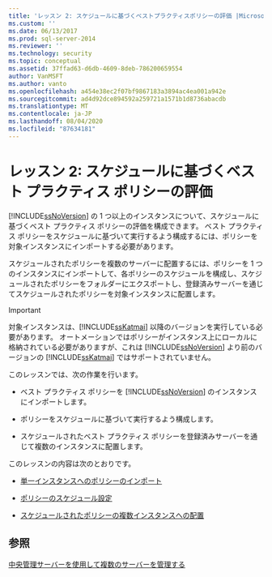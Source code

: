 ```yaml
---
title: 'レッスン 2: スケジュールに基づくベストプラクティスポリシーの評価 |Microsoft Docs'
ms.custom: ''
ms.date: 06/13/2017
ms.prod: sql-server-2014
ms.reviewer: ''
ms.technology: security
ms.topic: conceptual
ms.assetid: 37ffad63-d6db-4609-8deb-786200659554
author: VanMSFT
ms.author: vanto
ms.openlocfilehash: a454e38ec2f07bf9867183a3894ac4ea001a942e
ms.sourcegitcommit: ad4d92dce894592a259721a1571b1d8736abacdb
ms.translationtype: MT
ms.contentlocale: ja-JP
ms.lasthandoff: 08/04/2020
ms.locfileid: "87634181"
---
```

# <a name="lesson-2-evaluate-best-practices-policies-on-a-scheduled-basis"></a>レッスン 2: スケジュールに基づくベスト プラクティス ポリシーの評価
  [!INCLUDE[ssNoVersion](../includes/ssnoversion-md.md)] の 1 つ以上のインスタンスについて、スケジュールに基づくベスト プラクティス ポリシーの評価を構成できます。 ベスト プラクティス ポリシーをスケジュールに基づいて実行するよう構成するには、ポリシーを対象インスタンスにインポートする必要があります。  
  
 スケジュールされたポリシーを複数のサーバーに配置するには、ポリシーを 1 つのインスタンスにインポートして、各ポリシーのスケジュールを構成し、スケジュールされたポリシーをフォルダーにエクスポートし、登録済みサーバーを通じてスケジュールされたポリシーを対象インスタンスに配置します。  
  
> [!IMPORTANT]  
>  対象インスタンスは、[!INCLUDE[ssKatmai](../includes/sskatmai-md.md)] 以降のバージョンを実行している必要があります。 オートメーションではポリシーがインスタンス上にローカルに格納されている必要がありますが、これは [!INCLUDE[ssNoVersion](../includes/ssnoversion-md.md)] より前のバージョンの [!INCLUDE[ssKatmai](../includes/sskatmai-md.md)] ではサポートされていません。  
  
 このレッスンでは、次の作業を行います。  
  
-   ベスト プラクティス ポリシーを [!INCLUDE[ssNoVersion](../includes/ssnoversion-md.md)] のインスタンスにインポートします。  
  
-   ポリシーをスケジュールに基づいて実行するよう構成します。  
  
-   スケジュールされたベスト プラクティス ポリシーを登録済みサーバーを通じて複数のインスタンスに配置します。  
  
 このレッスンの内容は次のとおりです。  
  
-   [単一インスタンスへのポリシーのインポート](../../2014/tutorials/import-the-policies-to-a-single-instance.md)  
  
-   [ポリシーのスケジュール設定](../../2014/tutorials/schedule-the-policies.md)  
  
-   [スケジュールされたポリシーの複数インスタンスへの配置](../../2014/tutorials/deploy-scheduled-policies-to-multiple-instances.md)  
  
## <a name="see-also"></a>参照  
 [中央管理サーバーを使用して複数のサーバーを管理する](../relational-databases/administer-multiple-servers-using-central-management-servers.md)  
  
  
